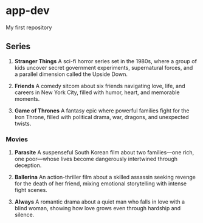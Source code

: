 # app-dev
My first repository

## Series
1. **Stranger Things**
    A sci-fi horror series set in the 1980s, where a group of kids uncover secret government experiments, supernatural forces, and a parallel dimension called the Upside Down.

2. **Friends**
    A comedy sitcom about six friends navigating love, life, and careers in New York City, filled with humor, heart, and memorable moments.

3. **Game of Thrones**
  A fantasy epic where powerful families fight for the Iron Throne, filled with political drama, war, dragons, and unexpected twists.
   
### Movies
1. **Parasite**
   A suspenseful South Korean film about two families—one rich, one poor—whose lives become dangerously intertwined through deception.

2. **Ballerina**
  An action-thriller film about a skilled assassin seeking revenge for the death of her friend, mixing emotional storytelling with intense fight scenes.

3. **Always**
   A romantic drama about a quiet man who falls in love with a blind woman, showing how love grows even through hardship and silence.
